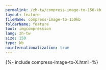 ```yaml
---
permalink: /zh-tw/compress-image-to-150-kb
layout: feature
fileName: compress-image-to-150kb
folderName: feature
tool: imgcompression
lang: zh-tw
size: 150
type: kb
nointernationalization: true
---
```

{%- include compress-image-to-X.html -%}       
